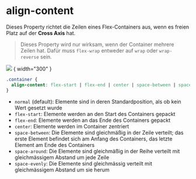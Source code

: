 # align-content

Dieses Property richtet die Zeilen eines Flex-Containers aus, wenn es freien Platz auf der **Cross Axis** hat.

> Dieses Property wird nur wirksam, wenn der Container mehrere Zeilen hat. Dafür muss `flex-wrap` entweder auf `wrap` oder `wrap-reverse` sein.

![](align-content.png) { width="300" }

````CSS
.container {
  align-content: flex-start | flex-end | center | space-between | space-around | space-evenly | stretch | baseline;
}
````

- `normal` (default): Elemente sind in deren Standardposition, als ob kein Wert gesetzt wurde
- `flex-start`: Elemente werden an den Start des Containers gepackt
- `flex-end`: Elemente werden an das Ende des Containers gepackt
- `center`: Elemente werden im Container zentriert
- `space-between`: Die Elemente sind gleichmäßig in der Zeile verteilt; das erste Element befindet sich am Anfang des Containers, das letzte
  Element am Ende des Containers
- `space-around`: Die Elemente sind gleichmäßig in der Reihe verteilt mit gleichmässigem Abstand um jede Zeile
- `space-evenly`: Die Elemente sind gleichmässig verteilt mit gleichmässigem Abstand um sie herum
